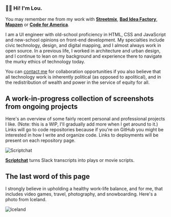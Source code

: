 ### 👋🏼 Hi! I'm Lou.

You may remember me from my work with **[Streetmix](https://github.com/streetmix/)**, **[Bad Idea Factory](https://github.com/badideafactory/)**, **[Mapzen](https://github.com/mapzen/)** or  **[Code for America](https://github.com/codeforamerica/)**.

I am a UI engineer with old-school proficiency in HTML, CSS and JavaScript and new-school opinions on front-end development. My specialties include civic technology, design, and digital mapping, and I almost always work in open source. In a previous life, I worked in architecture and urban design, and I continue to lean on my background and experience there to navigate the murky ethics of technology today.

You can [contact me](mailto:lou@louhuang.com) for collaboration opportunities if you also believe that all technology work is inherently political (as opposed to apolitical), and in the redistribution of wealth and power in the service of equity for all.

## A work-in-progress collection of screenshots from ongoing projects

Here's an overview of some fairly recent personal and professional projects I like. (Note: this is a WIP, I'll gradually add more when I get around to it.) Links will go to code repositories because if you're on GitHub you might be interested in how I write and organize code. Links to deployments will be present on each repository page.

![Scriptchat](https://user-images.githubusercontent.com/2553268/105752593-7c579a80-5f15-11eb-92c3-581b9e3b69ad.png)

**[Scriptchat](https://github.com/badideafactory/scriptchat)** turns Slack transcripts into plays or movie scripts.


## The last word of this page

I strongly believe in upholding a healthy work-life balance, and for me, that includes video games, travel, photography, and snowboarding. Here's a photo from Iceland.

![Iceland](https://photos.smugmug.com/photos/i-S8dJtL5/0/9ce7123b/X3/i-S8dJtL5-X3.jpg)
